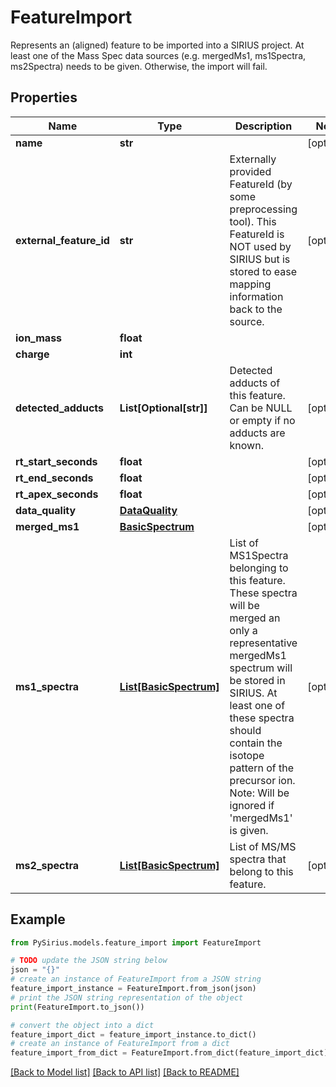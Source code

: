 # FeatureImport

Represents an (aligned) feature to be imported into a SIRIUS project.  At least one of the Mass Spec data sources (e.g. mergedMs1, ms1Spectra, ms2Spectra) needs to be given.  Otherwise, the import will fail.

## Properties

Name | Type | Description | Notes
------------ | ------------- | ------------- | -------------
**name** | **str** |  | [optional] 
**external_feature_id** | **str** | Externally provided FeatureId (by some preprocessing tool). This FeatureId is NOT used by SIRIUS but is stored to ease mapping information back to the source. | [optional] 
**ion_mass** | **float** |  | 
**charge** | **int** |  | 
**detected_adducts** | **List[Optional[str]]** | Detected adducts of this feature. Can be NULL or empty if no adducts are known. | [optional] 
**rt_start_seconds** | **float** |  | [optional] 
**rt_end_seconds** | **float** |  | [optional] 
**rt_apex_seconds** | **float** |  | [optional] 
**data_quality** | [**DataQuality**](DataQuality.md) |  | [optional] 
**merged_ms1** | [**BasicSpectrum**](BasicSpectrum.md) |  | [optional] 
**ms1_spectra** | [**List[BasicSpectrum]**](BasicSpectrum.md) | List of MS1Spectra belonging to this feature. These spectra will be merged an only a representative  mergedMs1 spectrum will be stored in SIRIUS. At least one of these spectra should contain the  isotope pattern of the precursor ion.  Note: Will be ignored if &#39;mergedMs1&#39; is given. | [optional] 
**ms2_spectra** | [**List[BasicSpectrum]**](BasicSpectrum.md) | List of MS/MS spectra that belong to this feature. | [optional] 

## Example

```python
from PySirius.models.feature_import import FeatureImport

# TODO update the JSON string below
json = "{}"
# create an instance of FeatureImport from a JSON string
feature_import_instance = FeatureImport.from_json(json)
# print the JSON string representation of the object
print(FeatureImport.to_json())

# convert the object into a dict
feature_import_dict = feature_import_instance.to_dict()
# create an instance of FeatureImport from a dict
feature_import_from_dict = FeatureImport.from_dict(feature_import_dict)
```
[[Back to Model list]](../README.md#documentation-for-models) [[Back to API list]](../README.md#documentation-for-api-endpoints) [[Back to README]](../README.md)


